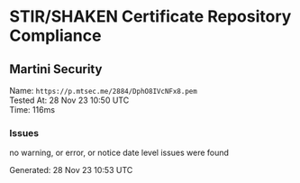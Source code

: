 # STIR/SHAKEN Certificate Repository Compliance

## Martini Security

Name: `https://p.mtsec.me/2884/DphO8IVcNFx8.pem`\
Tested At: 28 Nov 23 10:50 UTC\
Time: 116ms

### Issues

no warning, or error, or notice date level issues were found

Generated: 28 Nov 23 10:53 UTC